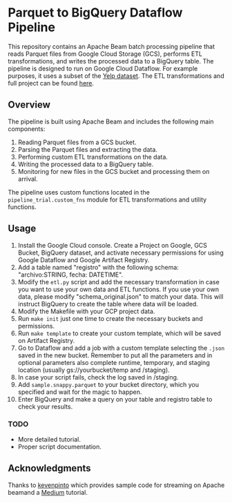 # Parquet to BigQuery Dataflow Pipeline
This repository contains an Apache Beam batch processing pipeline that reads Parquet files from Google Cloud Storage (GCS), performs ETL transformations, and writes the processed data to a BigQuery table. The pipeline is designed to run on Google Cloud Dataflow. 
For example purposes, it uses a subset of the [Yelp dataset](https://www.yelp.com/dataset/documentation/main). The ETL transformations and full project can be found [here](https://github.com/HenryLABFinalGrupo02/trabajofinal).

## Overview
The pipeline is built using Apache Beam and includes the following main components:

1. Reading Parquet files from a GCS bucket.
2. Parsing the Parquet files and extracting the data.
3. Performing custom ETL transformations on the data.
4. Writing the processed data to a BigQuery table.
5. Monitoring for new files in the GCS bucket and processing them on arrival.

The pipeline uses custom functions located in the `pipeline_trial.custom_fns` module for ETL transformations and utility functions.

## Usage
1. Install the Google Cloud console. Create a Project on Google, GCS Bucket, BigQuery dataset, and activate necessary permissions for using Google Dataflow and Google Artifact Registry. 
2. Add a table named "registro" with the following schema: "archivo:STRING, fecha: DATETIME". 
3. Modify the `etl.py` script and add the necessary transformation in case you want to use your own data and ETL functions. If you use your own data, please modify "schema_original.json" to match your data. This will instruct BigQuery to create the table where data will be loaded. 
4. Modify the Makefile with your GCP project data.
5. Run `make init` just one time to create the necessary buckets and permissions. 
6. Run `make template` to create your custom template, which will be saved on Artifact Registry.
7. Go to Dataflow and add a job with a custom template selecting the `.json` saved in the new bucket. Remember to put all the parameters and in optional parameters also complete runtime, temporary, and staging location (usually gs://yourbucket/temp and /staging).
8. In case your script fails, check the log saved in /staging. 
9. Add `sample.snappy.parquet` to your bucket directory, which you specified and wait for the magic to happen. 
10. Enter BigQuery and make a query on your table and registro table to check your results. 

### TODO
- More detailed tutorial. 
- Proper script documentation. 

## Acknowledgments
Thanks to [kevenpinto](https://github.com/kevenpinto/beam_flex_demo) which provides sample code for streaming on Apache beamand a [Medium](https://medium.com/cts-technologies/building-and-testing-dataflow-flex-templates-80ef6d1887c6) tutorial. 